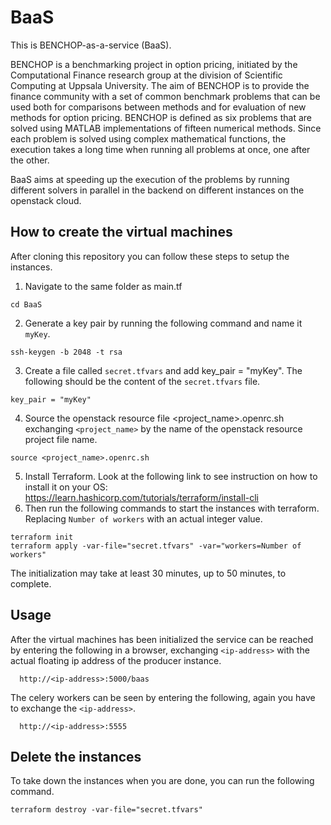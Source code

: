 # BaaS
This is BENCHOP-as-a-service (BaaS).

BENCHOP is a benchmarking project in option pricing, initiated by the Computational Finance research group at the division of Scientific Computing at Uppsala University. The aim of BENCHOP is to provide the finance community with a set of common benchmark problems that can be used both for comparisons between methods and for evaluation of new methods for option pricing. BENCHOP is defined as six problems that are solved using MATLAB implementations of fifteen numerical methods. Since each problem is solved using complex mathematical functions, the execution takes a long time when running all problems at once, one after the other. 

BaaS aims at speeding up the execution of the problems by running different solvers in parallel in the backend on different instances on the openstack cloud. 

## How to create the virtual machines 
After cloning this repository you can follow these steps to setup the instances. 

1) Navigate to the same folder as main.tf
  ```shell
  cd BaaS
  ```
2) Generate a key pair by running the following command and name it `myKey`.
  ```shell
  ssh-keygen -b 2048 -t rsa
  ```
3) Create a file called `secret.tfvars` and add key_pair = "myKey". The following should be the content of the `secret.tfvars` file.
  ```shell
  key_pair = "myKey"
  ```
4) Source the openstack resource file <project_name>.openrc.sh exchanging `<project_name>` by the name of the openstack resource project file name.
  ```shell
  source <project_name>.openrc.sh
  ```
5) Install Terraform. Look at the following link to see instruction on how to install it on your OS: https://learn.hashicorp.com/tutorials/terraform/install-cli
6) Then run the following commands to start the instances with terraform. Replacing `Number of workers` with an actual integer value. 
  ```shell
  terraform init
  terraform apply -var-file="secret.tfvars" -var="workers=Number of workers"
  ```

The initialization may take at least 30 minutes, up to 50 minutes, to complete. 

## Usage
After the virtual machines has been initialized the service can be reached by entering the following in a browser, exchanging `<ip-address>` with the actual floating ip address of the producer instance.
  
```shell
  http://<ip-address>:5000/baas
```
  
  The celery workers can be seen by entering the following, again you have to exchange the `<ip-address>`.
  
```shell
  http://<ip-address>:5555
```

## Delete the instances
To take down the instances when you are done, you can run the following command.
```shell
terraform destroy -var-file="secret.tfvars"
```
